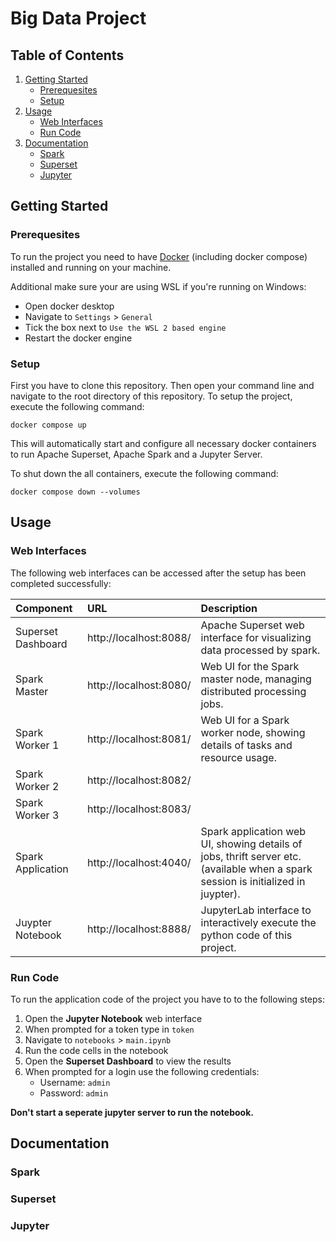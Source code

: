 # Big Data Project

<!--- TODO: add short summary of the project --->

## Table of Contents

1. [Getting Started](#getting-started)
    - [Prerequesites](#prerequesites)
    - [Setup](#setup)
2. [Usage](#usage)
    - [Web Interfaces](#web-interfaces)
    - [Run Code](#run-code)
3. [Documentation](#documentation)
    - [Spark](#spark)
    - [Superset](#superset)
    - [Jupyter](#jupyter)

## Getting Started

### Prerequesites

To run the project you need to have [Docker](https://www.docker.com/get-started/) (including docker compose) installed
and running on your machine.

Additional make sure your are using WSL if you're running on Windows:

- Open docker desktop
- Navigate to `Settings` > `General`
- Tick the box next to `Use the WSL 2 based engine`
- Restart the docker engine

<!---
Additionally you need to allow docker to access the files in this repository:

- Open docker desktop
- Navigate to `Settings` > `Ressources` > `File sharing`
- Add the file path to the repository 
--->

### Setup

First you have to clone this repository.
Then open your command line and navigate to the root directory of this repository.
To setup the project, execute the following command:

```
docker compose up
```

This will automatically start and configure all necessary docker containers to run Apache Superset, Apache Spark and a
Jupyter Server.

To shut down the all containers, execute the following command:

```
docker compose down --volumes
```

## Usage

### Web Interfaces

The following web interfaces can be accessed after the setup has been completed successfully:

| Component          | URL                    | Description                                                                                                                       |
|:-------------------|:-----------------------|:----------------------------------------------------------------------------------------------------------------------------------|
| Superset Dashboard | http://localhost:8088/ | Apache Superset web interface for visualizing data processed by spark.                                                            |
| Spark Master       | http://localhost:8080/ | Web UI for the Spark master node, managing distributed processing jobs.                                                           |
| Spark Worker 1     | http://localhost:8081/ | Web UI for a Spark worker node, showing details of tasks and resource usage.                                                      |
| Spark Worker 2     | http://localhost:8082/ |                                                                                                                                   |
| Spark Worker 3     | http://localhost:8083/ |                                                                                                                                   |
| Spark Application  | http://localhost:4040/ | Spark application web UI, showing details of jobs, thrift server etc. (available when a spark session is initialized in juypter). |
| Juypter Notebook   | http://localhost:8888/ | JupyterLab interface to interactively execute the python code of this project.                                                    |

### Run Code

To run the application code of the project you have to to the following steps:

1. Open the **Jupyter Notebook** web interface
2. When prompted for a token type in `token`
3. Navigate to `notebooks` > `main.ipynb`
4. Run the code cells in the notebook
5. Open the **Superset Dashboard** to view the results
6. When prompted for a login use the following credentials:
    - Username: `admin`
    - Password: `admin`

**Don't start a seperate jupyter server to run the notebook.**

## Documentation

### Spark

### Superset

### Jupyter

<!---
## Notes

Connection URI from Superset to the Thrift Server

```
hive://spark@jupyter:10000/default

find [directory] -type d -empty -exec touch {}/.gitkeep \;

```
--->